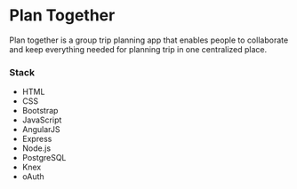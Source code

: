 # Plan Together

Plan together is a group trip planning app that enables people to collaborate and keep everything needed for planning trip in one centralized place.

### Stack
* HTML
* CSS
* Bootstrap
* JavaScript
* AngularJS
* Express
* Node.js
* PostgreSQL
* Knex
* oAuth
